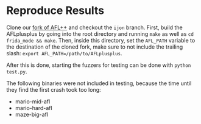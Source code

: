 # Reproduce Results
Clone our [fork of AFL++](https://github.com/meowmeowxw/AFLplusplus) and checkout the `ijon` branch.
First, build the AFLplusplus by going into the root directory and running `make` as well as
`cd frida_mode && make`. Then, inside this directory, set the `AFL_PATH` variable to the destination
of the cloned fork, make sure to not include the trailing slash:
`export AFL_PATH=/path/to/AFLplusplus`. 

After this is done, starting the fuzzers for testing can be done with `python test.py`.

The following binaries were not included in testing, because the time until they find the first
crash took too long:
* mario-mid-afl
* mario-hard-afl
* maze-big-afl


